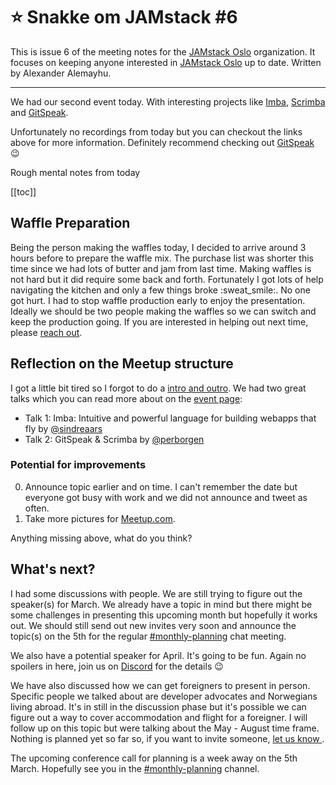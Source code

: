 # ⭐️ Snakke om JAMstack #6

This is issue 6 of the meeting notes for the [JAMstack Oslo][7] organization.
It focuses on keeping anyone interested in [JAMstack Oslo][7] up to date.
Written by Alexander Alemayhu. 

---

We had our second event today. With interesting projects like [Imba][imba],
[Scrimba][scrimba] and [GitSpeak][gitspeak]. 

Unfortunately no recordings from today but you can checkout the links above for
more information. Definitely recommend checking out [GitSpeak][gitspeak] :wink:

Rough mental notes from today

[[toc]]

## Waffle Preparation

Being the person making the waffles today, I decided to arrive around 3 hours
before to prepare the waffle mix. The purchase list was shorter this time since
we had lots of butter and jam from last time.  Making waffles is not hard but
it did require some back and forth. Fortunately I got lots of help navigating
the kitchen and only a few things broke :sweat\_smile:. No one got hurt. I had
to stop waffle production early to enjoy the presentation.  Ideally we should
be two people making the waffles so we can switch and keep the production
going.  If you are interested in helping out next time, please [reach
out][ping].

## Reflection on the Meetup structure

I got a little bit tired so I forgot to do a [intro and outro][intro-outro].
We had two great talks which you can read more about on the [event
page][258012517]:

- Talk 1: Imba: Intuitive and powerful language for building webapps that fly by [@sindreaars](https://twitter.com/sindreaars)
- Talk 2: GitSpeak & Scrimba by [@perborgen](https://twitter.com/perborgen)

### Potential for improvements

0. Announce topic earlier and on time. I can't remember the date but everyone
   got busy with work and we did not announce and tweet as often.
0. Take more pictures for [Meetup.com][7].

Anything missing above, what do you think?

## What's next?

I had some discussions with people. We are still trying to figure out the
speaker(s) for March. We already have a topic in mind but there might be some
challenges in presenting this upcoming month but hopefully it works out. We
should still send out new invites very soon and announce the topic(s) on the
5th for the regular [#monthly-planning][mp] chat meeting.

We also have a potential speaker for April. It's going to be fun. Again no
spoilers in here, join us on [Discord][mp] for the details :wink:

We have also discussed how we can get foreigners to present in person.
Specific people we talked about are developer advocates and Norwegians living
abroad.  It's in still in the discussion phase but it's possible we can figure
out a way to cover accommodation and flight for a foreigner. I will follow up
on this topic but were talking about the May - August time frame.  Nothing is
planned yet so far so, if you want to invite someone, [let us know ][ping].

The upcoming conference call for planning is  a week away on the 5th March.
Hopefully see you in the [#monthly-planning][mp] channel.

[ping]: https://jamstack-oslo.no/#ways-to-reach-out
[257379094]: https://www.meetup.com/de-DE/JAMstack-Oslo/events/257379094/
[mp]: https://discord.gg/vtnng5g
[7]: https://www.meetup.com/JAMstack-Oslo/
[r]: https://medium.freecodecamp.org/the-virtual-dom-is-slow-meet-the-memoized-dom-bb19f546cc52
[imba]: http://imba.io/
[scrimba]: https://scrimba.com/
[gitspeak]: https://gitspeak.com/
[intro-outro]: organization/intro-outro.html#introduction-and-conclusion
[258012517]: https://www.meetup.com/JAMstack-Oslo/events/258012517/
